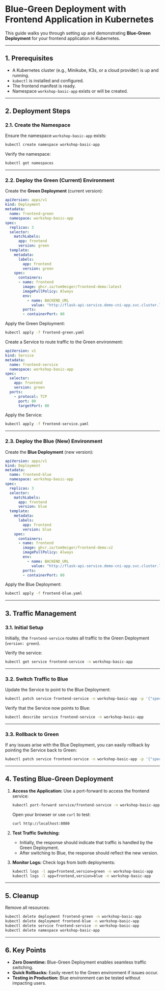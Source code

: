# **Blue-Green Deployment with Frontend Application in Kubernetes**

This guide walks you through setting up and demonstrating **Blue-Green Deployment** for your frontend application in Kubernetes.

---

## **1. Prerequisites**

- A Kubernetes cluster (e.g., Minikube, K3s, or a cloud provider) is up and running.
- `kubectl` is installed and configured.
- The frontend manifest is ready.
- Namespace `workshop-basic-app` exists or will be created.

---

## **2. Deployment Steps**

### **2.1. Create the Namespace**

Ensure the namespace `workshop-basic-app` exists:
```bash
kubectl create namespace workshop-basic-app
```

Verify the namespace:
```bash
kubectl get namespaces
```

---

### **2.2. Deploy the Green (Current) Environment**

Create the **Green Deployment** (current version):
```yaml
apiVersion: apps/v1
kind: Deployment
metadata:
  name: frontend-green
  namespace: workshop-basic-app
spec:
  replicas: 3
  selector:
    matchLabels:
      app: frontend
      version: green
  template:
    metadata:
      labels:
        app: frontend
        version: green
    spec:
      containers:
      - name: frontend
        image: ghcr.io/tom9eiger/frontend-demo:latest
        imagePullPolicy: Always
        env:
          - name: BACKEND_URL
            value: "http://flask-api-service.demo-cni-app.svc.cluster.local"
        ports:
        - containerPort: 80
```

Apply the Green Deployment:
```bash
kubectl apply -f frontend-green.yaml
```

Create a Service to route traffic to the Green environment:
```yaml
apiVersion: v1
kind: Service
metadata:
  name: frontend-service
  namespace: workshop-basic-app
spec:
  selector:
    app: frontend
    version: green
  ports:
    - protocol: TCP
      port: 80
      targetPort: 80
```

Apply the Service:
```bash
kubectl apply -f frontend-service.yaml
```

---

### **2.3. Deploy the Blue (New) Environment**

Create the **Blue Deployment** (new version):
```yaml
apiVersion: apps/v1
kind: Deployment
metadata:
  name: frontend-blue
  namespace: workshop-basic-app
spec:
  replicas: 3
  selector:
    matchLabels:
      app: frontend
      version: blue
  template:
    metadata:
      labels:
        app: frontend
        version: blue
    spec:
      containers:
      - name: frontend
        image: ghcr.io/tom9eiger/frontend-demo:v2
        imagePullPolicy: Always
        env:
          - name: BACKEND_URL
            value: "http://flask-api-service.demo-cni-app.svc.cluster.local"
        ports:
        - containerPort: 80
```

Apply the Blue Deployment:
```bash
kubectl apply -f frontend-blue.yaml
```

---

## **3. Traffic Management**

### **3.1. Initial Setup**

Initially, the `frontend-service` routes all traffic to the Green Deployment (`version: green`).

Verify the service:
```bash
kubectl get service frontend-service -n workshop-basic-app
```

---

### **3.2. Switch Traffic to Blue**

Update the Service to point to the Blue Deployment:
```bash
kubectl patch service frontend-service -n workshop-basic-app -p '{"spec":{"selector":{"app":"frontend","version":"blue"}}}'
```

Verify that the Service now points to Blue:
```bash
kubectl describe service frontend-service -n workshop-basic-app
```

---

### **3.3. Rollback to Green**

If any issues arise with the Blue Deployment, you can easily rollback by pointing the Service back to Green:
```bash
kubectl patch service frontend-service -n workshop-basic-app -p '{"spec":{"selector":{"app":"frontend","version":"green"}}}'
```

---

## **4. Testing Blue-Green Deployment**

1. **Access the Application:**
   Use a port-forward to access the frontend service:
   ```bash
   kubectl port-forward service/frontend-service -n workshop-basic-app 8080:80
   ```
   Open your browser or use `curl` to test:
   ```bash
   curl http://localhost:8080
   ```

2. **Test Traffic Switching:**
   - Initially, the response should indicate that traffic is handled by the Green Deployment.
   - After switching to Blue, the response should reflect the new version.

3. **Monitor Logs:**
   Check logs from both deployments:
   ```bash
   kubectl logs -l app=frontend,version=green -n workshop-basic-app
   kubectl logs -l app=frontend,version=blue -n workshop-basic-app
   ```

---

## **5. Cleanup**

Remove all resources:
```bash
kubectl delete deployment frontend-green -n workshop-basic-app
kubectl delete deployment frontend-blue -n workshop-basic-app
kubectl delete service frontend-service -n workshop-basic-app
kubectl delete namespace workshop-basic-app
```

---

## **6. Key Points**

- **Zero Downtime:** Blue-Green Deployment enables seamless traffic switching.
- **Quick Rollbacks:** Easily revert to the Green environment if issues occur.
- **Testing in Production:** Blue environment can be tested without impacting users.
